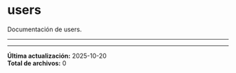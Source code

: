 # users

Documentación de users.

---

---

**Última actualización:** 2025-10-20  
**Total de archivos:** 0

